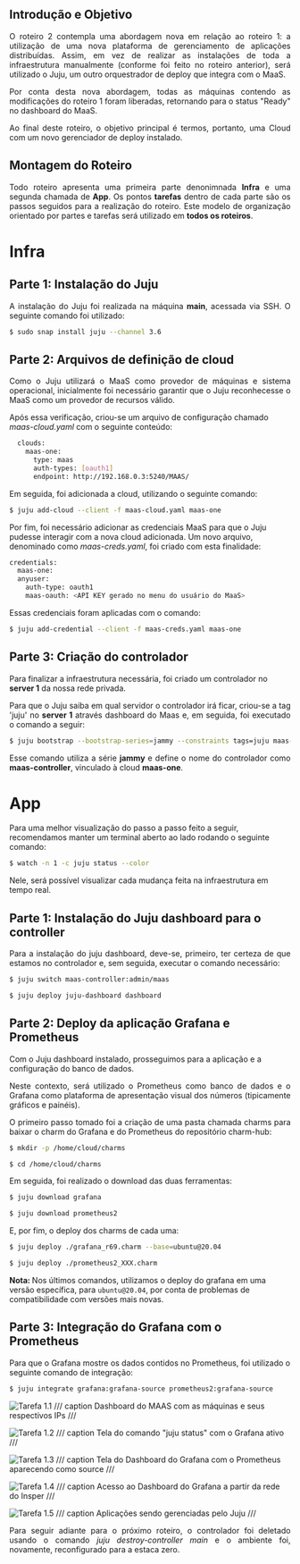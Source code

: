 ## <b>Introdução e Objetivo</b>

<p align="justify">
O roteiro 2 contempla uma abordagem nova em relação ao roteiro 1: a utilização de uma nova plataforma de gerenciamento de aplicações distribuídas. Assim, em vez de realizar as instalações de toda a infraestrutura manualmente (conforme foi feito no roteiro anterior), será utilizado o Juju, um outro orquestrador de deploy que integra com o MaaS.
</p>

<p align="justify">
Por conta desta nova abordagem, todas as máquinas contendo as modificações do roteiro 1 foram liberadas, retornando para o status "Ready" no dashboard do MaaS.
</p>

<p align="justify">
Ao final deste roteiro, o objetivo principal é termos, portanto, uma Cloud com um novo gerenciador de deploy instalado.
</p>

## <b>Montagem do Roteiro</b>

<p align="justify">
Todo roteiro apresenta uma primeira parte denonimnada <b>Infra</b> e uma segunda chamada de <b>App</b>.
Os pontos <b>tarefas</b> dentro de cada parte são os passos seguidos para a realização do roteiro. 
Este modelo de organização orientado por partes e tarefas será utilizado em <b>todos os roteiros</b>.
</p>

# <b>Infra</b>

## <b>Parte 1: Instalação do Juju</b>

<p align="justify">
A instalação do Juju foi realizada na máquina <b>main</b>, acessada via SSH. O seguinte comando foi utilizado:
</p>

``` bash
$ sudo snap install juju --channel 3.6
```

## <b>Parte 2: Arquivos de definição de cloud</b>

<p align="justify">
Como o Juju utilizará o MaaS como provedor de máquinas e sistema operacional, inicialmente foi necessário garantir que o Juju reconhecesse o MaaS como um provedor de recursos válido.
</p>

Após essa verificação, criou-se um arquivo de configuração chamado *maas-cloud.yaml* com o seguinte conteúdo:

``` bash
  clouds:
    maas-one:
      type: maas
      auth-types: [oauth1]
      endpoint: http://192.168.0.3:5240/MAAS/
```

Em seguida, foi adicionada a cloud, utilizando o seguinte comando:

``` bash
$ juju add-cloud --client -f maas-cloud.yaml maas-one
```

Por fim, foi necessário adicionar as credenciais MaaS para que o Juju pudesse interagir com a nova cloud adicionada. Um novo arquivo, denominado como *maas-creds.yaml*, foi criado com esta finalidade:

``` bash
credentials:
  maas-one:
  anyuser:
    auth-type: oauth1
    maas-oauth: <API KEY gerado no menu do usuário do MaaS>
```

Essas credenciais foram aplicadas com o comando:

``` bash
$ juju add-credential --client -f maas-creds.yaml maas-one
```

## <b>Parte 3: Criação do controlador</b>

Para finalizar a infraestrutura necessária, foi criado um controlador no **server 1** da nossa rede privada.

<p align="justify">
Para que o Juju saiba em qual servidor o controlador irá ficar, criou-se a tag 'juju' no <b>server 1</b> através dashboard do Maas e, em seguida, foi executado o comando a seguir:
</p>

``` bash
$ juju bootstrap --bootstrap-series=jammy --constraints tags=juju maas-one maas-controller
```

<p align="justify">
Esse comando utiliza a série <b>jammy</b> e define o nome do controlador como <b>maas-controller</b>, vinculado à cloud <b>maas-one</b>.
</p>

# <b>App</b>

Para uma melhor visualização do passo a passo feito a seguir, recomendamos manter um terminal aberto ao lado rodando o seguinte comando:

``` bash
$ watch -n 1 -c juju status --color
```

Nele, será possível visualizar cada mudança feita na infraestrutura em tempo real.

## <b>Parte 1: Instalação do Juju dashboard para o controller</b>

<p align="justify">
Para a instalação do juju dashboard, deve-se, primeiro, ter certeza de que estamos no controlador e, sem seguida, executar o comando necessário:
</p>

``` bash 
$ juju switch maas-controller:admin/maas

$ juju deploy juju-dashboard dashboard
```

## <b>Parte 2: Deploy da aplicação Grafana e Prometheus</b>

Com o Juju dashboard instalado, prosseguimos para a aplicação e a configuração do banco de dados.

<p align="justify">
Neste contexto, será utilizado o Prometheus como banco de dados e o Grafana como plataforma de apresentação visual dos números (tipicamente gráficos e painéis).
</p>

<p align="justify">
O primeiro passo tomado foi a criação de uma pasta chamada charms para baixar o charm do Grafana e do Prometheus do repositório charm-hub:
</p>

``` bash 
$ mkdir -p /home/cloud/charms

$ cd /home/cloud/charms
```

Em seguida, foi realizado o download das duas ferramentas:

``` bash 
$ juju download grafana

$ juju download prometheus2
```

E, por fim, o deploy dos charms de cada uma:

``` bash 
$ juju deploy ./grafana_r69.charm --base=ubuntu@20.04

$ juju deploy ./prometheus2_XXX.charm
```

<b>Nota: </b> Nos últimos comandos, utilizamos o deploy do grafana em uma versão específica, para `ubuntu@20.04`, por conta de problemas de compatibilidade com versões mais novas.

## <b>Parte 3: Integração do Grafana com o Prometheus</b>

Para que o Grafana mostre os dados contidos no Prometheus, foi utilizado o seguinte comando de integração:

``` bash 
$ juju integrate grafana:grafana-source prometheus2:grafana-source
```

![Tarefa 1.1](./img/tarefa1_1.jpg)
/// caption
Dashboard do MAAS com as máquinas e seus respectivos IPs
///

![Tarefa 1.2](./img/tarefa1_2.jpg)
/// caption
Tela do comando "juju status" com o Grafana ativo
///

![Tarefa 1.3](./img/tarefa1_3.jpg)
/// caption
Tela do Dashboard do Grafana com o Prometheus aparecendo como source
///

![Tarefa 1.4](./img/tarefa1_4.jpg)
/// caption
Acesso ao Dashboard do Grafana a partir da rede do Insper
///

![Tarefa 1.5](./img/tarefa1_5.jpg)
/// caption
Aplicações sendo gerenciadas pelo Juju 
///

<p align="justify">
Para seguir adiante para o próximo roteiro, o controlador foi deletado usando o comando <i>juju destroy-controller main</i> e o ambiente foi, novamente, reconfigurado para a estaca zero.
</p>
